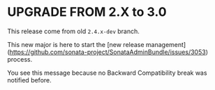 UPGRADE FROM 2.X to 3.0
=======================

This release come from old `2.4.x-dev` branch.

This new major is here to start the
[new release management] (https://github.com/sonata-project/SonataAdminBundle/issues/3053) process.

You see this message because no Backward Compatibility break was notified before.
